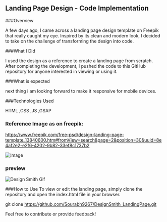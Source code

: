 ## Landing Page Design - Code Implementation
###Overview

A few days ago, I came across a landing page design template on Freepik that really caught my eye. Inspired by its clean and modern look, I decided to take on the challenge of transforming the design into code.

###What I Did

I used the design as a reference to create a landing page from scratch. After completing the development, I pushed the code to this GitHub repository for anyone interested in viewing or using it.

###What is expected

next thing i am looking forward to make it responsive for mobile devices.

###Technologies Used


HTML
,CSS
,JS
,GSAP

### Reference Image as on freepik: 
https://www.freepik.com/free-psd/design-landing-page-template_13840600.htm#fromView=search&page=2&position=30&uuid=8e4af2e2-e2f6-4202-9b82-33ef8c1737b2

![image](https://github.com/user-attachments/assets/949292e0-0fd6-4214-8d09-abf3b7b0ebec)


### preview

![Design Smith Gif](https://github.com/user-attachments/assets/9f241ab6-bc90-4435-bbba-1af815adda3f)


###How to Use
To view or edit the landing page, simply clone the repository and open the index.html file in your browser.


git clone https://github.com/Sourabh9267/DesignSmith_LandingPage.git


Feel free to contribute or provide feedback!
